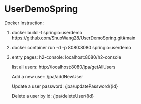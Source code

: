 # UserDemoSpring
Docker Instruction:

1. docker build -t springio:userdemo https://github.com/ShuoWang28/UserDemoSpring.git#main

2. docker container run -d -p 8080:8080 springio:userdemo 

3. entry pages:
	h2-console: localhost:8080/h2-console
	
	list all users: http://localhost:8080/jpa/getAllUsers
	
	Add a new user: /jpa/addNewUser
	
	Update a user password: /jpa/updatePassword/{id}
	
	Delete a user by id: /jpa/deleteUser/{id}
